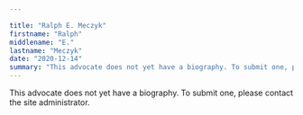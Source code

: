 ```yaml
---

title: "Ralph E. Meczyk"
firstname: "Ralph"
middlename: "E."
lastname: "Meczyk"
date: "2020-12-14"
summary: "This advocate does not yet have a biography. To submit one, please contact the site administrator."
---
```

This advocate does not yet have a biography. To submit one, please contact the site administrator.

